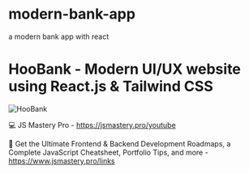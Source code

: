 # modern-bank-app
a modern bank app with react
# HooBank - Modern UI/UX website using React.js & Tailwind CSS

![HooBank](https://i.ibb.co/BK1Hn0x/Screenshot-2022-08-08-at-4-05-48-PM.png)



💻 JS Mastery Pro - https://jsmastery.pro/youtube


📙 Get the Ultimate Frontend & Backend Development Roadmaps, a Complete JavaScript Cheatsheet, Portfolio Tips, and more - https://www.jsmastery.pro/links
